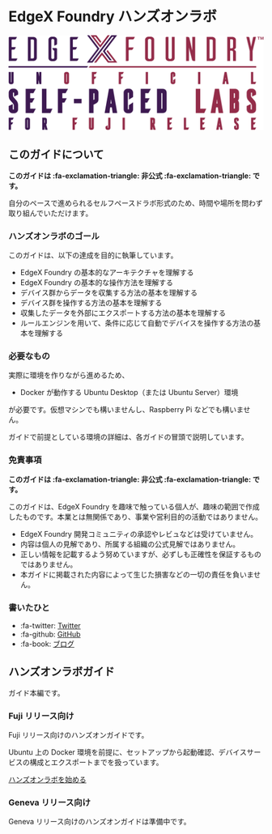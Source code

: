 # EdgeX Foundry ハンズオンラボ

![ロゴ](img/index-logo.png)


## このガイドについて

**このガイドは :fa-exclamation-triangle: 非公式 :fa-exclamation-triangle: です。**

自分のペースで進められるセルフペースドラボ形式のため、時間や場所を問わず取り組んでいただけます。


### ハンズオンラボのゴール

このガイドは、以下の達成を目的に執筆しています。

* EdgeX Foundry の基本的なアーキテクチャを理解する
* EdgeX Foundry の基本的な操作方法を理解する
* デバイス群からデータを収集する方法の基本を理解する
* デバイス群を操作する方法の基本を理解する
* 収集したデータを外部にエクスポートする方法の基本を理解する
* ルールエンジンを用いて、条件に応じて自動でデバイスを操作する方法の基本を理解する


### 必要なもの

実際に環境を作りながら進めるため、

* Docker が動作する Ubuntu Desktop（または Ubuntu Server）環境

が必要です。仮想マシンでも構いませんし、Raspberry Pi などでも構いません。

ガイドで前提としている環境の詳細は、各ガイドの冒頭で説明しています。


### 免責事項

**このガイドは :fa-exclamation-triangle: 非公式 :fa-exclamation-triangle: です。**

このガイドは、EdgeX Foundry を趣味で触っている個人が、趣味の範囲で作成したものです。本業とは無関係であり、事業や営利目的の活動ではありません。

* EdgeX Foundry 開発コミュニティの承認やレビュなどは受けていません。
* 内容は個人の見解であり、所属する組織の公式見解ではありません。
* 正しい情報を記載するよう努めていますが、必ずしも正確性を保証するものではありません。
* 本ガイドに掲載された内容によって生じた損害などの一切の責任を負いません。


### 書いたひと

* :fa-twitter: [Twitter](https://twitter.com/kurokobo)
* :fa-github: [GitHub](https://github.com/kurokobo)
* :fa-book: [ブログ](https://blog.kurokobo.com/)


## ハンズオンラボガイド

ガイド本編です。


### Fuji リリース向け

Fuji リリース向けのハンズオンガイドです。

Ubuntu 上の Docker 環境を前提に、セットアップから起動確認、デバイスサービスの構成とエクスポートまでを扱っています。

[ハンズオンラボを始める](fuji/index.md)


### Geneva リリース向け

Geneva リリース向けのハンズオンガイドは準備中です。

